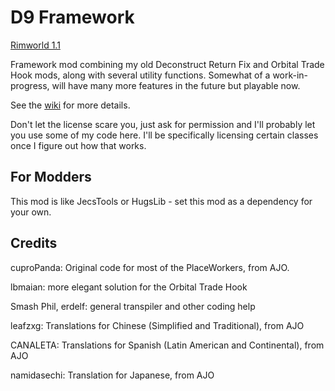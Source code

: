 # D9 Framework
[Rimworld 1.1](https://img.shields.io/badge/RimWorld-1.1-brightgreen.svg)

Framework mod combining my old Deconstruct Return Fix and Orbital Trade Hook mods, along with several utility functions. Somewhat of a work-in-progress, will have many more features in the future but playable now.

See the [wiki](https://github.com/dninemfive/d9framework/wiki) for more details.

Don't let the license scare you, just ask for permission and I'll probably let you use some of my code here. I'll be specifically licensing certain classes once I figure out how that works.

## For Modders
This mod is like JecsTools or HugsLib - set this mod as a dependency for your own.

## Credits
cuproPanda: Original code for most of the PlaceWorkers, from AJO.

lbmaian: more elegant solution for the Orbital Trade Hook

Smash Phil, erdelf: general transpiler and other coding help

leafzxg: Translations for Chinese (Simplified and Traditional), from AJO

CANALETA: Translations for Spanish (Latin American and Continental), from AJO

namidasechi: Translation for Japanese, from AJO
